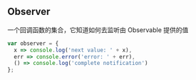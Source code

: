## Observer

<p>一个回调函数的集合，它知道如何去监听由 Observable 提供的值</p>

```js
var observer = {
  x => console.log('next value: ' + x),
  err => console.error('error: ' + err),
  () => console.log('complete notification')
};
```